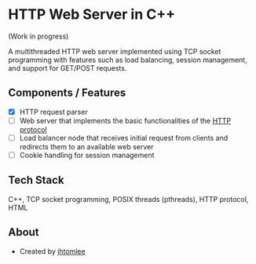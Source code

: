 # HTTP Web Server in C++

(Work in progress)

A multithreaded HTTP web server implemented using TCP socket programming with features such as load balancing, session management, and support for GET/POST requests.

## Components / Features
- [X] HTTP request parser
- [ ] Web server that implements the basic functionalities of the [HTTP protocol](https://www.ietf.org/rfc/rfc2616.txt)
- [ ] Load balancer node that receives initial request from clients and redirects them to an available web server
- [ ] Cookie handling for session management

## Tech Stack
C++, TCP socket programming, POSIX threads (pthreads), HTTP protocol, HTML

## About
* Created by [jhtomlee](https://github.com/jhtomlee)
